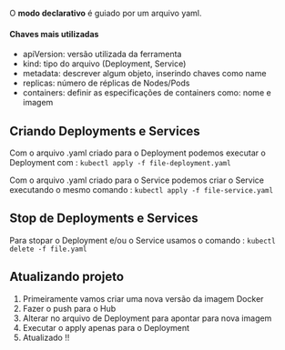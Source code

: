O **modo declarativo** é guiado por um arquivo yaml.

#### Chaves mais utilizadas
 - apiVersion: versão utilizada da ferramenta
 - kind: tipo do arquivo (Deployment, Service)
 - metadata: descrever algum objeto, inserindo chaves como name
 - replicas: número de réplicas de Nodes/Pods
 - containers: definir as especificações de containers como: nome e imagem

## Criando Deployments e Services
Com o arquivo .yaml criado para o Deployment podemos executar o Deployment com : ```kubectl apply -f file-deployment.yaml```

Com o arquivo .yaml criado para o Service podemos criar o Service executando o mesmo comando : ```kubectl apply -f file-service.yaml```

## Stop de Deployments e Services
Para stopar o Deployment e/ou o Service usamos o comando : ```kubectl delete -f file.yaml```

## Atualizando projeto
1. Primeiramente vamos criar uma nova versão da imagem Docker
2. Fazer o push para o Hub
3. Alterar no arquivo de Deployment para apontar para nova imagem
4. Executar o apply apenas para o Deployment
5. Atualizado !!

